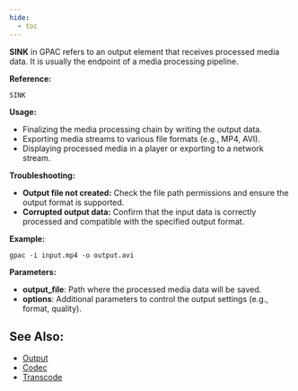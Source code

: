 ```yaml
---
hide:
  - toc
---
```


**SINK** in GPAC refers to an output element that receives processed media data. It is usually the endpoint of a media processing pipeline.

**Reference:**

`SINK`

**Usage:**

- Finalizing the media processing chain by writing the output data.
- Exporting media streams to various file formats (e.g., MP4, AVI).
- Displaying processed media in a player or exporting to a network stream.

**Troubleshooting:**

- **Output file not created:**
  Check the file path permissions and ensure the output format is supported.
- **Corrupted output data:**
  Confirm that the input data is correctly processed and compatible with the specified output format.

**Example:**

```plaintext
gpac -i input.mp4 -o output.avi
```

**Parameters:**

- **output_file**: Path where the processed media data will be saved.
- **options**: Additional parameters to control the output settings (e.g., format, quality).

## See Also:
- [Output](link-to-output.md) 
- [Codec](link-to-codec.md)
- [Transcode](link-to-transcode.md)

